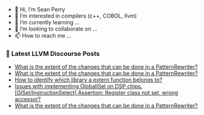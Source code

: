 - 👋 Hi, I’m Sean Perry
- 👀 I’m interested in compilers (c++, COBOL, llvm)
- 🌱 I’m currently learning ...
- 💞️ I’m looking to collaborate on ...
- 📫 How to reach me ...

<!---
s66perry/s66perry is a ✨ special ✨ repository because its `README.md` (this file) appears on your GitHub profile.
You can click the Preview link to take a look at your changes.
--->
### 📕 Latest LLVM Discourse Posts

<!-- DISCOURSE-LLVM:START -->
- [What is the extent of the changes that can be done in a PatternRewriter?](https://discourse.llvm.org/t/what-is-the-extent-of-the-changes-that-can-be-done-in-a-patternrewriter/76343#post_3)
- [What is the extent of the changes that can be done in a PatternRewriter?](https://discourse.llvm.org/t/what-is-the-extent-of-the-changes-that-can-be-done-in-a-patternrewriter/76343#post_2)
- [How to identify which library a extern function belongs to?](https://discourse.llvm.org/t/how-to-identify-which-library-a-extern-function-belongs-to/76322#post_3)
- [Issues with implementing GlobalISel on DSP chips. [GISel/InstructionSelect] Assertion: Register class not set, wrong accessor?](https://discourse.llvm.org/t/issues-with-implementing-globalisel-on-dsp-chips-gisel-instructionselect-assertion-register-class-not-set-wrong-accessor/76234#post_5)
- [What is the extent of the changes that can be done in a PatternRewriter?](https://discourse.llvm.org/t/what-is-the-extent-of-the-changes-that-can-be-done-in-a-patternrewriter/76343#post_1)
<!-- DISCOURSE-LLVM:END -->

